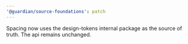 ```yaml
---
'@guardian/source-foundations': patch
---
```


Spacing now uses the design-tokens internal package as the source of truth.
The api remains unchanged.
